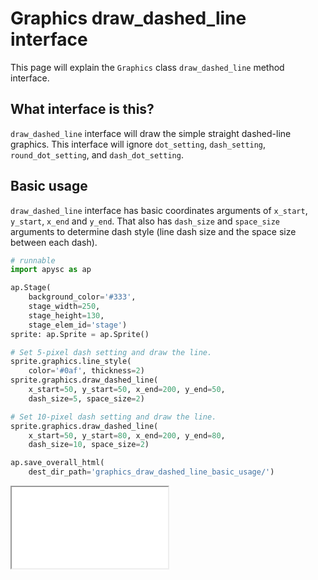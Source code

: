 # Graphics draw_dashed_line interface

This page will explain the `Graphics` class `draw_dashed_line` method interface.

## What interface is this?

`draw_dashed_line` interface will draw the simple straight dashed-line graphics. This interface will ignore `dot_setting`, `dash_setting`, `round_dot_setting`, and `dash_dot_setting`.

## Basic usage

`draw_dashed_line` interface has basic coordinates arguments of `x_start`, `y_start`, `x_end` and `y_end`. That also has `dash_size` and `space_size` arguments to determine dash style (line dash size and the space size between each dash).

```py
# runnable
import apysc as ap

ap.Stage(
    background_color='#333',
    stage_width=250,
    stage_height=130,
    stage_elem_id='stage')
sprite: ap.Sprite = ap.Sprite()

# Set 5-pixel dash setting and draw the line.
sprite.graphics.line_style(
    color='#0af', thickness=2)
sprite.graphics.draw_dashed_line(
    x_start=50, y_start=50, x_end=200, y_end=50,
    dash_size=5, space_size=2)

# Set 10-pixel dash setting and draw the line.
sprite.graphics.draw_dashed_line(
    x_start=50, y_start=80, x_end=200, y_end=80,
    dash_size=10, space_size=2)

ap.save_overall_html(
    dest_dir_path='graphics_draw_dashed_line_basic_usage/')
```

<iframe src="static/graphics_draw_dashed_line_basic_usage/index.html" width="250" height=130></iframe>
